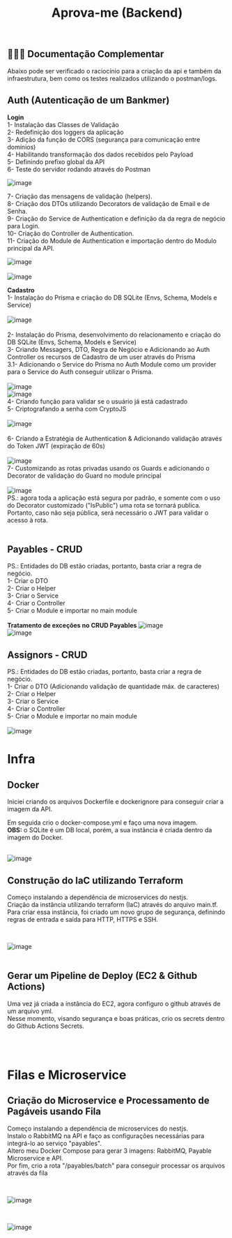 <h1 align="center">
  Aprova-me (Backend)
</h1>

</br>
<h2> 🧑🏽‍💻 Documentação Complementar</h2>
<p>Abaixo pode ser verificado o raciocínio para a criação da api e também da infraestrutura, bem como os testes realizados utilizando o postman/logs.</p>


## Auth (Autenticação de um Bankmer)

<strong>Login</strong> </br> 
1- Instalação das Classes de Validação </br>
2- Redefinição dos loggers da aplicação </br>
3- Adição da função de CORS (segurança para comunicação entre domínios) </br>
4- Habilitando transformação dos dados recebidos pelo Payload </br>
5- Definindo prefixo global da API </br>
6- Teste do servidor rodando através do Postman </br>

![image](https://user-images.githubusercontent.com/90586912/221385143-8b4bb54c-2449-41ee-9c53-666b5808bc56.png) </br>

7- Criação das mensagens de validação (helpers). </br>
8- Criação dos DTOs utilizando Decorators de validação de Email e de Senha. </br>
9- Criação do Service de Authentication e definição da da regra de negócio para Login. </br>
10- Criação do Controller de Authentication. </br>
11- Criação do Module de Authentication e importação dentro do Modulo principal da API. </br>

![image](https://user-images.githubusercontent.com/90586912/221418106-715b8c75-70ad-4041-ba91-fe82abf61aba.png)
</br> 
</br> 
![image](https://user-images.githubusercontent.com/90586912/221418130-2722f614-0e28-45da-9907-bd5d8af3fbef.png)
</br> 

<strong>Cadastro</strong> </br> 
1- Instalação do Prisma e criação do DB SQLite (Envs, Schema, Models e Service) </br>
</br> 
![image](https://user-images.githubusercontent.com/90586912/221434463-18f443d6-2def-4cdd-822d-dafb8fe2a1fb.png) </br> 
</br> 
2- Instalação do Prisma, desenvolvimento do relacionamento e criação do DB SQLite (Envs, Schema, Models e Service) </br>
3- Criando Messagers, DTO, Regra de Negócio e Adicionando ao Auth Controller os recursos de Cadastro de um user através do Prisma </br>
3.1- Adicionando o Service do Prisma no Auth Module como um provider para o Service do Auth conseguir utilizar o Prisma. </br>
</br>
![image](https://user-images.githubusercontent.com/90586912/221436166-82ead0bd-f20f-49cc-91fe-ac2db6e85ec3.png)
</br>
![image](https://user-images.githubusercontent.com/90586912/221436501-f90a74cf-4797-402b-b819-9621d5f305d8.png)
</br>
4- Criando função para validar se o usuário já está cadastrado </br>
5- Criptografando a senha com CryptoJS </br>
</br>
![image](https://user-images.githubusercontent.com/90586912/221438054-ed9a7894-a15c-479f-b4f2-1d66cb6cc493.png) </br>
</br>
6- Criando a Estratégia de Authentication & Adicionando validação através do Token JWT (expiração de 60s) </br>
</br>
![image](https://user-images.githubusercontent.com/90586912/221452894-01854b34-958d-419b-8da5-92158bc34b5c.png)
</br>
7- Customizando as rotas privadas usando os Guards e adicionando o Decorator de validação do Guard no module principal </br>
</br>
![image](https://user-images.githubusercontent.com/90586912/221457257-abfc61c3-e266-4d67-bc9e-487a888ad8eb.png)
</br>
PS.: agora toda a aplicação está segura por padrão, e somente com o uso do Decorator customizado ("IsPublic") uma rota se tornará publica. Portanto, caso não seja pública, será necessário o JWT para validar o acesso à rota. </br>
</br>

## Payables - CRUD
PS.: Entidades do DB estão criadas, portanto, basta criar a regra de negócio. </br>
1- Criar o DTO </br>
2- Criar o Helper </br>
3- Criar o Service  </br>
4- Criar o Controller </br>
5- Criar o Module e importar no main module </br>
</br>
<strong>Tratamento de exceções no CRUD Payables</strong>
![image](https://user-images.githubusercontent.com/90586912/221611768-1e37b48d-e55c-4536-8176-d7d7ae662f77.png)
</br>
![image](https://user-images.githubusercontent.com/90586912/221621231-bff5f5fb-6291-41db-a8e0-8d42c3dcae20.png)
</br>

## Assignors - CRUD
PS.: Entidades do DB estão criadas, portanto, basta criar a regra de negócio. </br>
1- Criar o DTO (Adicionando validação de quantidade máx. de caracteres) </br>
2- Criar o Helper </br>
3- Criar o Service  </br>
4- Criar o Controller </br>
5- Criar o Module e importar no main module </br>
</br>
![image](https://user-images.githubusercontent.com/90586912/221621498-30a77b56-f8af-4a78-9ea5-d7de78659842.png)
</br>

<h1>Infra</h1>

## Docker
Iniciei criando os arquivos Dockerfile e dockerignore para conseguir criar a imagem da API. </br>

Em seguida crio o docker-compose.yml e faço uma nova imagem. </br>
<strong>OBS:</strong> o SQLite é um DB local, porém, a sua instância é criada dentro da imagem do Docker. </br>
</br>

![image](https://user-images.githubusercontent.com/90586912/222936202-173914e9-e760-4ef2-9b26-68cbbd1f57bf.png)
</br>

## Construção do IaC utilizando Terraform
Começo instalando a dependência de microservices do nestjs. </br>
Criação da instância utilizando terraform (IaC) através do arquivo main.tf. </br>
Para criar essa instância, foi criado um novo grupo de segurança, definindo regras de entrada e saída para HTTP, HTTPS e SSH.  </br>

</br>

![image](https://user-images.githubusercontent.com/90586912/222992287-64b48917-06b3-46f4-bb78-d58932863e21.png)</br>
</br>

## Gerar um Pipeline de Deploy (EC2 & Github Actions)
Uma vez já criada a instância do EC2, agora configuro o github através de um arquivo yml. </br>
Nesse momento, visando segurança e boas práticas, crio os secrets dentro do Github Actions Secrets. </br>


</br>

</br>


<h1>Filas e Microservice</h1>

## Criação do Microservice e Processamento de Pagáveis usando Fila
Começo instalando a dependência de microservices do nestjs. </br>
Instalo o RabbitMQ na API e faço as configurações necessárias para integrá-lo ao serviço "payables". </br>
Altero meu Docker Compose para gerar 3 imagens: RabbitMQ, Payable Microservice e API. </br>
Por fim, crio a rota "/payables/batch" para conseguir processar os arquivos através da fila </br>

</br>

![image](https://user-images.githubusercontent.com/90586912/222968233-92f7de4a-c8cd-4bfa-a8b4-01f16bc93527.png)
</br>

</br>

![image](https://user-images.githubusercontent.com/90586912/222992406-8db1b1e6-fb24-4f7d-a267-2e63dbbb5b46.png)
</br>






